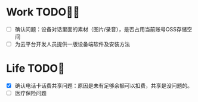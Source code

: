 # Work TODO👨‍💻
- [ ] 确认问题：设备对话里面的素材（图片/录音），是否占用当前账号OSS存储空间
- [ ] 为云平台开发人员提供一版设备端软件及安装方法

# Life TODO🌻
- [x] 确认电话卡话费共享问题：原因是未有足够余额可以扣费，共享是没问题的。
- [ ] 医疗保险问题